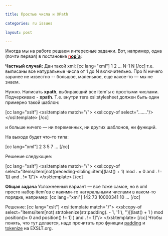 ```yaml
---

title: Простые числа и XPath

categories: ru issues

layout: post

---
```


Иногда мы на работе решаем интересные задачки. Вот, например, одна (почти первая) в постановке <a href="http://alpha-san.ya.ru/"><span style="color: #000000;"><strong><span style="color: #ff0000;">n</span>op`а</strong></span></a>:

<strong>Частный случай:</strong>
Дан такой xml: 
[cc lang="xml"]
<items>
   <item>1</item>
   <item>2</item>
   ...
   <item>N-1</item>
   <item>N</item>
</items> 
[/cc]
т.е. выписаны все натуральные числа от 1 до N включительно. Про N ничего заранее не известно --
большое, маленькое, еще какое-то &mdash; мы не знаем. 

Нужно. Написать <strong>xpath</strong>, выбирающий все item'ы с простыми числами.
Подчеркиваю - <strong>xpath</strong>.<!--more-->
Т.е. внутри тега xsl:stylesheet должен быть один примерно такой шаблон:

[cc lang="xslt"]
<xsl:template match="/">
   <xsl:copy-of select="......."/>
</xsl:template>
[/cc]

и больше ничего &mdash; ни переменных, ни других шаблонов, ни функций.

На выходе будет что-то типа:

[cc lang="xml"]
<item>2</item>
<item>3</item>
<item>5</item>
<item>7</item>
... 
[/cc]

Решение следующее:

[cc lang="xslt"]
<xsl:template match="/">
       <items>
           <xsl:copy-of select="items/item[not(preceding-sibling::item[(last() + 1) mod . = 0 and . != 1]) and . != 1]"/>
       </items>
</xsl:template> 
[/cc]

<strong>Общая задача</strong>
Усложненный вариант &mdash; все тоже самое, но в xml просто набор item'ов с какими-то натуральными числами
в каком-то порядке, например:
[cc lang="xml"]
<items>
   <item>142</item>
   <item>73</item>
   <item>10000341</item>
   <item>10</item>
   ...
</items> 
[/cc]

Решение:
[cc lang="xslt"]
<xsl:template match="/">
       <items>
           <xsl:copy-of select="items/item[not(
               str:tokenize(str:padding(. - 1, '1'), '')[(last() + 1 ) mod position()= 0 and position() != 1]
           )
           and . != 1]"/>
       </items>
</xsl:template>
[/cc]
Чтобы понять, что тут делается, надо прочитать про функции <a href="http://exslt.org/str/functions/padding/index.html">padding</a> и <a href="http://exslt.org/str/functions/tokenize/index.html">tokenize</a> на EXSLT.org.
